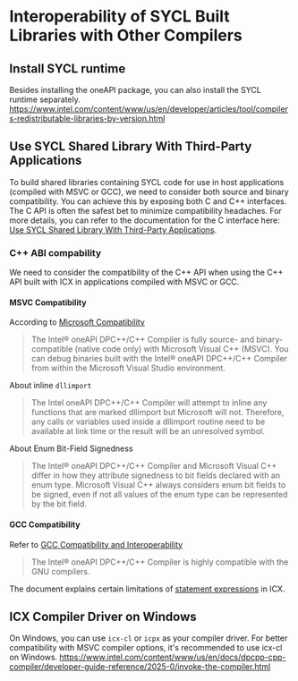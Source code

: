# Interoperability of SYCL Built Libraries with Other Compilers
## Install SYCL runtime 
Besides installing the oneAPI package, you can also install the SYCL runtime separately.
https://www.intel.com/content/www/us/en/developer/articles/tool/compilers-redistributable-libraries-by-version.html


## Use SYCL Shared Library With Third-Party Applications

To build shared libraries containing SYCL code for use in host applications (compiled with MSVC or GCC), we need to consider both source and binary compatibility. You can achieve this by exposing both C and C++ interfaces. The C API is often the safest bet to minimize compatibility headaches. For more details, you can refer to the documentation for the C interface here: [Use SYCL Shared Library With Third-Party Applications](https://www.intel.com/content/www/us/en/docs/oneapi/programming-guide/2023-1/use-sycl-shared-library-with-third-party.html).


### C++ ABI compability 

We need to consider the compatibility of the C++ API when using the C++ API built with ICX in applications compiled with MSVC or GCC.
#### MSVC Compatibility
According to [Microsoft Compatibility](https://www.intel.com/content/www/us/en/docs/dpcpp-cpp-compiler/developer-guide-reference/2025-0/microsoft-compatibility.html)
> The Intel® oneAPI DPC++/C++ Compiler is fully source- and binary-compatible (native code only) with Microsoft Visual C++ (MSVC). You can debug binaries built with the Intel® oneAPI DPC++/C++ Compiler from within the Microsoft Visual Studio environment.


About inline `dllimport`

> The Intel oneAPI DPC++/C++ Compiler will attempt to inline any functions that are marked dllimport but Microsoft will not. Therefore, any calls or variables used inside a dllimport routine need to be available at link time or the result will be an unresolved symbol.

About Enum Bit-Field Signedness

>The Intel® oneAPI DPC++/C++ Compiler and Microsoft Visual C++ differ in how they attribute signedness to bit fields declared with an enum type. Microsoft Visual C++ always considers enum bit fields to be signed, even if not all values of the enum type can be represented by the bit field.

#### GCC Compatibility
Refer to [GCC Compatibility and Interoperability](https://www.intel.com/content/www/us/en/docs/dpcpp-cpp-compiler/developer-guide-reference/2025-0/gcc-compatibility-and-interoperability.html)

> The Intel® oneAPI DPC++/C++ Compiler is highly compatible with the GNU compilers.

The document explains certain limitations of [statement expressions](https://gcc.gnu.org/onlinedocs/gcc/Statement-Exprs.html) in ICX.








## ICX Compiler Driver on Windows
On Windows, you can use `icx-cl` or `icpx` as your compiler driver. For better compatibility with MSVC compiler options, it's recommended to use icx-cl on Windows.
https://www.intel.com/content/www/us/en/docs/dpcpp-cpp-compiler/developer-guide-reference/2025-0/invoke-the-compiler.html